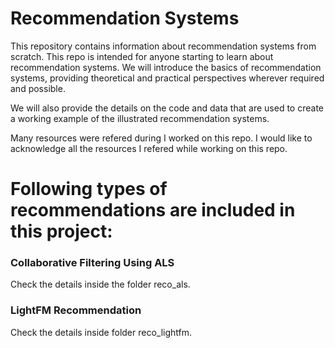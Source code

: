 # Recommendation Systems

This repository contains information about recommendation systems from scratch. 
This repo is intended for anyone starting to learn about recommendation systems. 
We will introduce the basics of recommendation systems, providing theoretical and practical perspectives wherever required and possible.

We will also provide the details on the code and data that are used to create a working example of the illustrated recommendation systems.

Many resources were refered during I worked on this repo. I would like to acknowledge all the resources I refered while working on this repo.

# Following types of recommendations are included in this project:


### Collaborative Filtering Using ALS
Check the details inside the folder reco_als.

### LightFM Recommendation
Check the details inside folder reco_lightfm.
